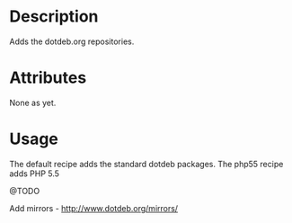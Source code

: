 Description
===========

Adds the dotdeb.org repositories.

Attributes
==========

None as yet.

Usage
=====

The default recipe adds the standard dotdeb packages. The php55 recipe adds PHP 5.5

@TODO

Add mirrors - http://www.dotdeb.org/mirrors/
